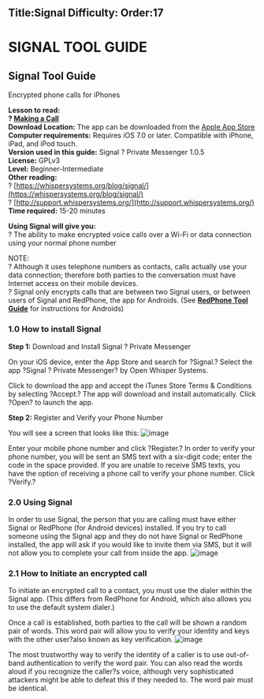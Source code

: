 Title:Signal
Difficulty:
Order:17
---
# SIGNAL TOOL GUIDE

## Signal Tool Guide   
Encrypted phone calls for iPhones 

**Lesson to read:   
? [Making a Call](umbrella://lesson/making-a-call)**  
**Download Location:** The app can be downloaded from the [Apple App Store](https://itunes.apple.com/us/app/signal-private-messenger/id874139669?mt=8)  
**Computer requirements:** Requires iOS 7.0 or later. Compatible with iPhone, iPad, and iPod touch.  
**Version used in this guide:** Signal ? Private Messenger 1.0.5  
**License:** GPLv3  
**Level:** Beginner-Intermediate  
**Other reading:**  
? [https://whispersystems.org/blog/signal/](https://whispersystems.org/blog/signal/)  
? [http://support.whispersystems.org/](http://support.whispersystems.org/)  
**Time required:** 15-20 minutes

**Using Signal will give you:**  
? The ability to make encrypted voice calls over a Wi-Fi or data connection using your normal phone number

NOTE:   
? Although it uses telephone numbers as contacts, calls actually use your data connection; therefore both parties to the conversation must have Internet access on their mobile devices.  
? Signal only encrypts calls that are between two Signal users, or between users of Signal and RedPhone, the app for Androids. (See **[RedPhone Tool Guide](umbrella://lesson/redphone)** for instructions for Androids)

### 1.0 How to install Signal 

**Step 1:** Download and Install Signal ? Private Messenger

On your iOS device, enter the App Store and search for ?Signal.? Select the app ?Signal ? Private Messenger? by Open Whisper Systems.

Click to download the app and accept the iTunes Store Terms & Conditions by selecting ?Accept.? The app will download and install automatically. Click ?Open? to launch the app.

**Step 2:** Register and Verify your Phone Number

You will see a screen that looks like this:
![image](tool_signal1.png)

Enter your mobile phone number and click ?Register.? In order to verify your phone number, you will be sent an SMS text with a six-digit code; enter the code in the space provided. If you are unable to receive SMS texts, you have the option of receiving a phone call to verify your phone number. Click ?Verify.?

### 2.0 Using Signal

In order to use Signal, the person that you are calling must have either Signal or RedPhone (for Android devices) installed. If you try to call someone using the Signal app and they do not have Signal or RedPhone installed, the app will ask if you would like to invite them via SMS, but it will not allow you to complete your call from inside the app.
![image](tool_signal2.png)

### 2.1 How to Initiate an encrypted call

To initiate an encrypted call to a contact, you must use the dialer within the Signal app. (This differs from RedPhone for Android, which also allows you to use the default system dialer.)

Once a call is established, both parties to the call will be shown a random pair of words. This word pair will allow you to verify your identity and keys with the other user?also known as key verification.
![image](tool_signal3.png)

The most trustworthy way to verify the identity of a caller is to use out-of-band authentication to verify the word pair. You can also read the words aloud if you recognize the caller?s voice, although very sophisticated attackers might be able to defeat this if they needed to. The word pair must be identical.